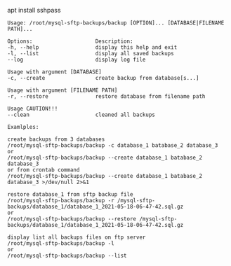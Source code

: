 
apt install sshpass
    
    Usage: /root/mysql-sftp-backups/backup [OPTION]... [DATABASE|FILENAME PATH]...

    Options:                    Description:
    -h, --help                  display this help and exit
    -l, --list                  display all saved backups
    --log                       display log file

    Usage with argument [DATABASE]
    -c, --create                create backup from database[s...]

    Usage with argument [FILENAME PATH]
    -r, --restore               restore database from filename path

    Usage CAUTION!!!
    --clean                     cleaned all backups

    Examlples:

    create backups from 3 databases
    /root/mysql-sftp-backups/backup -c database_1 batabase_2 database_3
    or
    /root/mysql-sftp-backups/backup --create database_1 batabase_2 database_3
    or from crontab command
    /root/mysql-sftp-backups/backup --create database_1 batabase_2 database_3 >/dev/null 2>&1

    restore database_1 from sftp backup file
    /root/mysql-sftp-backups/backup -r /mysql-sftp-backups/database_1/database_1_2021-05-18-06-47-42.sql.gz
    or
    /root/mysql-sftp-backups/backup --restore /mysql-sftp-backups/database_1/database_1_2021-05-18-06-47-42.sql.gz

    display list all backups files on ftp server
    /root/mysql-sftp-backups/backup -l
    or
    /root/mysql-sftp-backups/backup --list